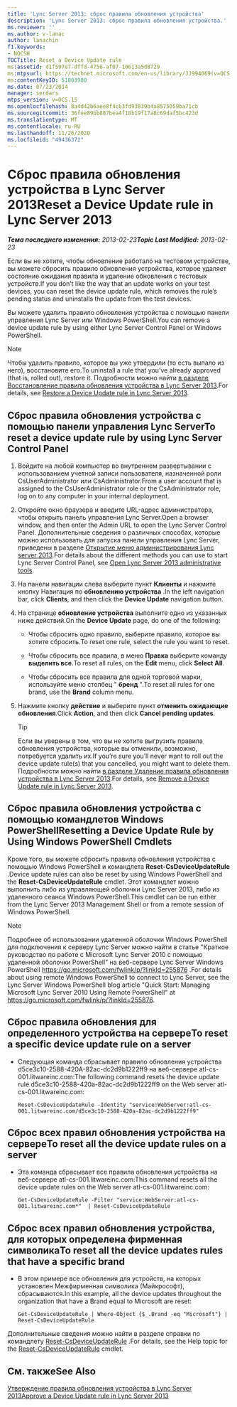 ```yaml
---
title: 'Lync Server 2013: сброс правила обновления устройства'
description: 'Lync Server 2013: сброс правила обновления устройства.'
ms.reviewer: ''
ms.author: v-lanac
author: lanachin
f1.keywords:
- NOCSH
TOCTitle: Reset a Device Update rule
ms:assetid: d1f597e7-dffd-4756-af07-10613a5d8729
ms:mtpsurl: https://technet.microsoft.com/en-us/library/JJ994069(v=OCS.15)
ms:contentKeyID: 51803980
ms.date: 07/23/2014
manager: serdars
mtps_version: v=OCS.15
ms.openlocfilehash: 8a4d42b6aee8f4cb3fd93839b4a8575059ba71cb
ms.sourcegitcommit: 36fee89bb887bea4f18b19f17a8c69daf5bc423d
ms.translationtype: MT
ms.contentlocale: ru-RU
ms.lasthandoff: 11/26/2020
ms.locfileid: "49436372"
---
```

# <a name="reset-a-device-update-rule-in-lync-server-2013"></a><span data-ttu-id="3b0d1-103">Сброс правила обновления устройства в Lync Server 2013</span><span class="sxs-lookup"><span data-stu-id="3b0d1-103">Reset a Device Update rule in Lync Server 2013</span></span>

<div data-xmlns="http://www.w3.org/1999/xhtml">

<div class="topic" data-xmlns="http://www.w3.org/1999/xhtml" data-msxsl="urn:schemas-microsoft-com:xslt" data-cs="https://msdn.microsoft.com/">

<div data-asp="https://msdn2.microsoft.com/asp">



</div>

<div id="mainSection">

<div id="mainBody"><span data-ttu-id="3b0d1-104">

<span> </span></span><span class="sxs-lookup"><span data-stu-id="3b0d1-104">

<span> </span></span></span>

<span data-ttu-id="3b0d1-105">_**Тема последнего изменения:** 2013-02-23_</span><span class="sxs-lookup"><span data-stu-id="3b0d1-105">_**Topic Last Modified:** 2013-02-23_</span></span>

<span data-ttu-id="3b0d1-106">Если вы не хотите, чтобы обновление работало на тестовом устройстве, вы можете сбросить правило обновления устройства, которое удаляет состояние ожидания правила и удаление обновления с тестовых устройств.</span><span class="sxs-lookup"><span data-stu-id="3b0d1-106">If you don’t like the way that an update works on your test devices, you can reset the device update rule, which removes the rule’s pending status and uninstalls the update from the test devices.</span></span>

<span data-ttu-id="3b0d1-107">Вы можете удалить правило обновления устройства с помощью панели управления Lync Server или Windows PowerShell.</span><span class="sxs-lookup"><span data-stu-id="3b0d1-107">You can remove a device update rule by using either Lync Server Control Panel or Windows PowerShell.</span></span>

<div>


> [!NOTE]  
> <span data-ttu-id="3b0d1-108">Чтобы удалить правило, которое вы уже утвердили (то есть выпало из него), восстановите его.</span><span class="sxs-lookup"><span data-stu-id="3b0d1-108">To uninstall a rule that you’ve already approved (that is, rolled out), restore it.</span></span> <span data-ttu-id="3b0d1-109">Подробности можно найти <A href="lync-server-2013-restore-a-device-update-rule.md">в разделе Восстановление правила обновления устройства в Lync Server 2013</A>.</span><span class="sxs-lookup"><span data-stu-id="3b0d1-109">For details, see <A href="lync-server-2013-restore-a-device-update-rule.md">Restore a Device Update rule in Lync Server 2013</A>.</span></span>



</div>

<div>

## <a name="to-reset-a-device-update-rule-by-using-lync-server-control-panel"></a><span data-ttu-id="3b0d1-110">Сброс правила обновления устройства с помощью панели управления Lync Server</span><span class="sxs-lookup"><span data-stu-id="3b0d1-110">To reset a device update rule by using Lync Server Control Panel</span></span>

1.  <span data-ttu-id="3b0d1-111">Войдите на любой компьютер во внутреннем развертывании с использованием учетной записи пользователя, назначенной роли CsUserAdministrator или CsAdministrator.</span><span class="sxs-lookup"><span data-stu-id="3b0d1-111">From a user account that is assigned to the CsUserAdministrator role or the CsAdministrator role, log on to any computer in your internal deployment.</span></span>

2.  <span data-ttu-id="3b0d1-112">Откройте окно браузера и введите URL-адрес администратора, чтобы открыть панель управления Lync Server.</span><span class="sxs-lookup"><span data-stu-id="3b0d1-112">Open a browser window, and then enter the Admin URL to open the Lync Server Control Panel.</span></span> <span data-ttu-id="3b0d1-113">Дополнительные сведения о различных способах, которые можно использовать для запуска панели управления Lync Server, приведены в разделе [Открытие меню администрирования Lync server 2013](lync-server-2013-open-lync-server-administrative-tools.md).</span><span class="sxs-lookup"><span data-stu-id="3b0d1-113">For details about the different methods you can use to start Lync Server Control Panel, see [Open Lync Server 2013 administrative tools](lync-server-2013-open-lync-server-administrative-tools.md).</span></span>

3.  <span data-ttu-id="3b0d1-114">На панели навигации слева выберите пункт **Клиенты** и нажмите кнопку Навигация по **обновлению устройства** .</span><span class="sxs-lookup"><span data-stu-id="3b0d1-114">In the left navigation bar, click **Clients**, and then click the **Device Update** navigation button.</span></span>

4.  <span data-ttu-id="3b0d1-115">На странице **обновление устройства** выполните одно из указанных ниже действий.</span><span class="sxs-lookup"><span data-stu-id="3b0d1-115">On the **Device Update** page, do one of the following:</span></span>
    
      - <span data-ttu-id="3b0d1-116">Чтобы сбросить одно правило, выберите правило, которое вы хотите сбросить.</span><span class="sxs-lookup"><span data-stu-id="3b0d1-116">To reset one rule, select the rule you want to reset.</span></span>
    
      - <span data-ttu-id="3b0d1-117">Чтобы сбросить все правила, в меню **Правка** выберите команду **выделить все**.</span><span class="sxs-lookup"><span data-stu-id="3b0d1-117">To reset all rules, on the **Edit** menu, click **Select All**.</span></span>
    
      - <span data-ttu-id="3b0d1-118">Чтобы сбросить все правила для одной торговой марки, используйте меню столбец " **бренд** ".</span><span class="sxs-lookup"><span data-stu-id="3b0d1-118">To reset all rules for one brand, use the **Brand** column menu.</span></span>

5.  <span data-ttu-id="3b0d1-119">Нажмите кнопку **действие** и выберите пункт **отменить ожидающие обновления**.</span><span class="sxs-lookup"><span data-stu-id="3b0d1-119">Click **Action**, and then click **Cancel pending updates**.</span></span>
    
    <div>
    

    > [!TIP]  
    > <span data-ttu-id="3b0d1-120">Если вы уверены в том, что вы не хотите выгрузить правила обновления устройства, которые вы отменили, возможно, потребуется удалить их.</span><span class="sxs-lookup"><span data-stu-id="3b0d1-120">If you’re sure you’ll never want to roll out the device update rule(s) that you cancelled, you might want to delete them.</span></span> <span data-ttu-id="3b0d1-121">Подробности можно найти <A href="lync-server-2013-remove-a-device-update-rule.md">в разделе Удаление правила обновления устройства в Lync Server 2013</A>.</span><span class="sxs-lookup"><span data-stu-id="3b0d1-121">For details, see <A href="lync-server-2013-remove-a-device-update-rule.md">Remove a Device Update rule in Lync Server 2013</A>.</span></span>

    
    </div>

</div>

<div>

## <a name="resetting-a-device-update-rule-by-using-windows-powershell-cmdlets"></a><span data-ttu-id="3b0d1-122">Сброс правила обновления устройства с помощью командлетов Windows PowerShell</span><span class="sxs-lookup"><span data-stu-id="3b0d1-122">Resetting a Device Update Rule by Using Windows PowerShell Cmdlets</span></span>

<span data-ttu-id="3b0d1-123">Кроме того, вы можете сбросить правила обновления устройства с помощью Windows PowerShell и командлета **Reset-CsDeviceUpdateRule** .</span><span class="sxs-lookup"><span data-stu-id="3b0d1-123">Device update rules can also be reset by using Windows PowerShell and the **Reset-CsDeviceUpdateRule** cmdlet.</span></span> <span data-ttu-id="3b0d1-124">Этот командлет можно выполнить либо из управляющей оболочки Lync Server 2013, либо из удаленного сеанса Windows PowerShell.</span><span class="sxs-lookup"><span data-stu-id="3b0d1-124">This cmdlet can be run either from the Lync Server 2013 Management Shell or from a remote session of Windows PowerShell.</span></span>

<div>


> [!NOTE]  
> <span data-ttu-id="3b0d1-125">Подробнее об использовании удаленной оболочки Windows PowerShell для подключения к серверу Lync Server можно найти в статье "Краткое руководство по работе с Microsoft Lync Server 2010 с помощью удаленной оболочки PowerShell" на веб-сервере Lync Server Windows PowerShell <A href="https://go.microsoft.com/fwlink/p/?linkid=255876">https://go.microsoft.com/fwlink/p/?linkId=255876</A> .</span><span class="sxs-lookup"><span data-stu-id="3b0d1-125">For details about using remote Windows PowerShell to connect to Lync Server, see the Lync Server Windows PowerShell blog article "Quick Start: Managing Microsoft Lync Server 2010 Using Remote PowerShell" at <A href="https://go.microsoft.com/fwlink/p/?linkid=255876">https://go.microsoft.com/fwlink/p/?linkId=255876</A>.</span></span>



</div>

<div>

## <a name="to-reset-a-specific-device-update-rule-on-a-server"></a><span data-ttu-id="3b0d1-126">Сброс правила обновления для определенного устройства на сервере</span><span class="sxs-lookup"><span data-stu-id="3b0d1-126">To reset a specific device update rule on a server</span></span>

  - <span data-ttu-id="3b0d1-127">Следующая команда сбрасывает правило обновления устройства d5ce3c10-2588-420A-82ac-dc2d9b1222ff9 на веб-сервере atl-cs-001.litwareinc.com:</span><span class="sxs-lookup"><span data-stu-id="3b0d1-127">The following command resets the device update rule d5ce3c10-2588-420a-82ac-dc2d9b1222ff9 on the Web server atl-cs-001.litwareinc.com:</span></span>
    
        Reset-CsDeviceUpdateRule -Identity "service:WebServer:atl-cs-001.litwareinc.com/d5ce3c10-2588-420a-82ac-dc2d9b1222ff9"

</div>

<div>

## <a name="to-reset-all-the-device-update-rules-on-a-server"></a><span data-ttu-id="3b0d1-128">Сброс всех правил обновления устройства на сервере</span><span class="sxs-lookup"><span data-stu-id="3b0d1-128">To reset all the device update rules on a server</span></span>

  - <span data-ttu-id="3b0d1-129">Эта команда сбрасывает все правила обновления устройства на веб-сервере atl-cs-001.litwareinc.com:</span><span class="sxs-lookup"><span data-stu-id="3b0d1-129">This command resets all the device update rules on the Web server atl-cs-001.litwareinc.com:</span></span>
    
        Get-CsDeviceUpdateRule -Filter "service:WebServer:atl-cs-001.litwareinc.com*"  | Reset-CsDeviceUpdateRule

</div>

<div>

## <a name="to-reset-all-the-device-updates-rules-that-have-a-specific-brand"></a><span data-ttu-id="3b0d1-130">Сброс всех правил обновления устройства, для которых определена фирменная символика</span><span class="sxs-lookup"><span data-stu-id="3b0d1-130">To reset all the device updates rules that have a specific brand</span></span>

  - <span data-ttu-id="3b0d1-131">В этом примере все обновления для устройств, на которых установлен Межфирменная символика (Майкрософт), сбрасываются.</span><span class="sxs-lookup"><span data-stu-id="3b0d1-131">In this example, all the device updates throughout the organization that have a Brand equal to Microsoft are reset:</span></span>
    
        Get-CsDeviceUpdateRule | Where-Object {$_.Brand -eq "Microsoft"} | Reset-CsDeviceUpdateRule

</div>

<span data-ttu-id="3b0d1-132">Дополнительные сведения можно найти в разделе справки по командлету [Reset-CsDeviceUpdateRule](https://docs.microsoft.com/powershell/module/skype/Reset-CsDeviceUpdateRule) .</span><span class="sxs-lookup"><span data-stu-id="3b0d1-132">For details, see the Help topic for the [Reset-CsDeviceUpdateRule](https://docs.microsoft.com/powershell/module/skype/Reset-CsDeviceUpdateRule) cmdlet.</span></span>

</div>

<div>

## <a name="see-also"></a><span data-ttu-id="3b0d1-133">См. также</span><span class="sxs-lookup"><span data-stu-id="3b0d1-133">See Also</span></span>


[<span data-ttu-id="3b0d1-134">Утверждение правила обновления устройства в Lync Server 2013</span><span class="sxs-lookup"><span data-stu-id="3b0d1-134">Approve a Device Update rule in Lync Server 2013</span></span>](lync-server-2013-approve-a-device-update-rule.md)  
  

<span data-ttu-id="3b0d1-135"></div>

</div>

<span> </span>

</div>

</div>

</span><span class="sxs-lookup"><span data-stu-id="3b0d1-135"></div>

</div>

<span> </span>

</div>

</div>

</span></span></div>

